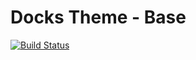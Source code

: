 # Docks Theme - Base

[![Build Status](https://travis-ci.org/docks-app/base_theme.svg?branch=master)](https://travis-ci.org/docks-app/base_theme)
